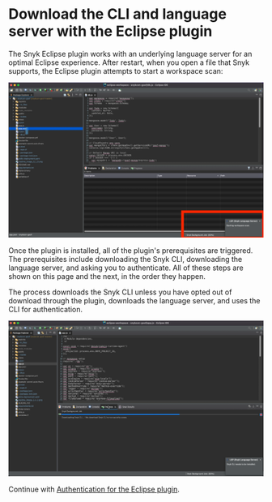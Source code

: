 # Download the CLI and language server with the Eclipse plugin

The Snyk Eclipse plugin works with an underlying language server for an optimal Eclipse experience. After restart, when you open a file that Snyk supports, the Eclipse plugin attempts to start a workspace scan:

![Eclipse plugin starting a scan](<../../.gitbook/assets/Screenshot 2022-05-13 at 09.28.30 (1).png>)

Once the plugin is installed, all of the plugin's prerequisites are triggered. The prerequisites include downloading the Snyk CLI, downloading the language server, and asking you to authenticate. All of these steps are shown on this page and the next, in the order they happen.

The process downloads the Snyk CLI unless you have opted out of download through the plugin, downloads the language server, and uses the CLI for authentication.

![Download the Snyk CLI](<../../.gitbook/assets/Screenshot 2022-05-13 at 11.27.00.png>)

Continue with [Authentication for the Eclipse plugin](https://docs.snyk.io/ide-tools/eclipse-plugin/authentication-for-the-eclipse-plugin).
